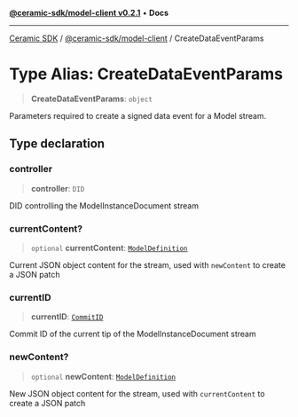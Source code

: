 [**@ceramic-sdk/model-client v0.2.1**](../README.md) • **Docs**

***

[Ceramic SDK](../../../README.md) / [@ceramic-sdk/model-client](../README.md) / CreateDataEventParams

# Type Alias: CreateDataEventParams

> **CreateDataEventParams**: `object`

Parameters required to create a signed data event for a Model stream.

## Type declaration

### controller

> **controller**: `DID`

DID controlling the ModelInstanceDocument stream

### currentContent?

> `optional` **currentContent**: [`ModelDefinition`](../../model-protocol/type-aliases/ModelDefinition.md)

Current JSON object content for the stream, used with `newContent` to create a JSON patch

### currentID

> **currentID**: [`CommitID`](../../identifiers/classes/CommitID.md)

Commit ID of the current tip of the ModelInstanceDocument stream

### newContent?

> `optional` **newContent**: [`ModelDefinition`](../../model-protocol/type-aliases/ModelDefinition.md)

New JSON object content for the stream, used with `currentContent` to create a JSON patch
